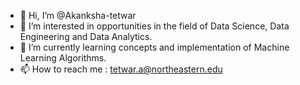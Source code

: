 - 👋 Hi, I’m @Akanksha-tetwar
- 👀 I’m interested in opportunities in the field of Data Science, Data Engineering and Data Analytics.
- 🌱 I’m currently learning concepts and implementation of Machine Learning Algorithms.
- 📫 How to reach me : tetwar.a@northeastern.edu

<!---
Akanksha-tetwar/Akanksha-tetwar is a ✨ special ✨ repository because its `README.md` (this file) appears on your GitHub profile.
You can click the Preview link to take a look at your changes.
--->
